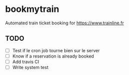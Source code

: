 # bookmytrain
Automated train ticket booking for https://www.trainline.fr

## TODO

- [ ] Test if le cron job tourne bien sur le server
- [ ] Know if a reservation is already booked
- [ ] Add travis CI
- [ ] Write system test
